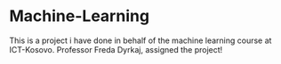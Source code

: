 # Machine-Learning
This is a project i have done in behalf of the machine learning course at ICT-Kosovo. Professor Freda Dyrkaj, assigned  the project!
